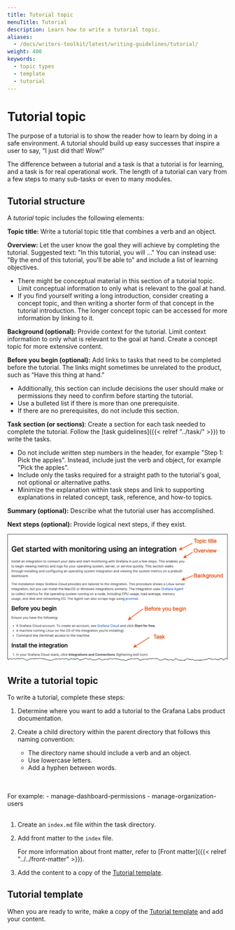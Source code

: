```yaml
---
title: Tutorial topic
menuTitle: Tutorial
description: Learn how to write a tutorial topic.
aliases:
  - /docs/writers-toolkit/latest/writing-guidelines/tutorial/
weight: 400
keywords:
  - topic types
  - template
  - tutorial
---
```


# Tutorial topic

The purpose of a tutorial is to show the reader how to learn by doing in a safe environment. A tutorial should build up easy successes that inspire a user to say, “I just did that! Wow!”

The difference between a tutorial and a task is that a tutorial is for learning, and a task is for real operational work. The length of a tutorial can vary from a few steps to many sub-tasks or even to many modules.

## Tutorial structure

A _tutorial_ topic includes the following elements:

**Topic title:** Write a tutorial topic title that combines a verb and an object.

**Overview:** Let the user know the goal they will achieve by completing the tutorial. Suggested text: "In this tutorial, you will …" You can instead use: "By the end of this tutorial, you'll be able to" and include a list of learning objectives. 

- There might be conceptual material in this section of a tutorial topic. Limit conceptual information to only what is relevant to the goal at hand.
- If you find yourself writing a long introduction, consider creating a concept topic, and then writing a shorter form of that concept in the tutorial introduction. The longer concept topic can be accessed for more information by linking to it.

**Background (optional):** Provide context for the tutorial. Limit context information to only what is relevant to the goal at hand. Create a concept topic for more extensive content. 

**Before you begin (optional):** Add links to tasks that need to be completed before the tutorial. The links might sometimes be unrelated to the product, such as “Have this thing at hand."
- Additionally, this section can include decisions the user should make or permissions they need to confirm before starting the tutorial.
- Use a bulleted list if there is more than one prerequisite.
- If there are no prerequisites, do not include this section.

**Task section (or sections)**: Create a section for each task needed to complete the tutorial. Follow the [task guidelines]({{< relref "../task/" >}}) to write the tasks. 

- Do not include written step numbers in the header, for example "Step 1: Pick the apples". Instead, include just the verb and object, for example "Pick the apples".
- Include only the tasks required for a straight path to the tutorial's goal, not optional or alternative paths. 
- Minimize the explanation within task steps and link to supporting explanations in related concept, task, reference, and how-to topics. 

**Summary (optional):** Describe what the tutorial user has accomplished. 

**Next steps (optional):** Provide logical next steps, if they exist.  

![Tutorial structure](tutorial.png)

## Write a tutorial topic

To write a tutorial, complete these steps:

1. Determine where you want to add a tutorial to the Grafana Labs product documentation.
1. Create a child directory within the parent directory that follows this naming convention:
   
   - The directory name should include a verb and an object.
   - Use lowercase letters.
   - Add a hyphen between words.
  <br>
  <br>
   For example:
     - manage-dashboard-permissions
     - manage-organization-users
<br>
<br>

1. Create an `index.md` file within the task directory.
1. Add front matter to the `index` file.

   For more information about front matter, refer to [Front matter]({{< relref "../../front-matter" >}}).

1. Add the content to a copy of the [Tutorial template](https://github.com/grafana/writers-toolkit/blob/main/docs/static/templates/tutorial-template.md).

## Tutorial template

When you are ready to write, make a copy of the [Tutorial template](https://github.com/grafana/writers-toolkit/blob/main/docs/static/templates/tutorial-template.md) and add your content.

